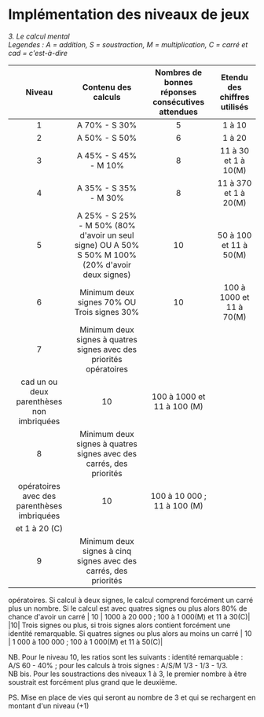 # Implémentation des niveaux de jeux #  
  
*3. Le calcul mental*  
*Legendes : A = addition, S = soustraction, M = multiplication, C = carré 
et cad = c'est-à-dire*  

| Niveau | Contenu des calculs | Nombres de bonnes réponses consécutives attendues | Etendu des chiffres utilisés |  
|:------:|:-------------------:|:-------------------------------------------------:|:----------------------------:|
|1| A 70% - S 30% | 5 | 1 à 10|
|2| A 50% - S 50% | 6 | 1 à 20|
|3| A 45% - S 45% - M 10%| 8 | 11 à 30 et 1 à 10(M) |
|4| A 35% - S 35% - M 30%| 8 | 11 à 370 et 1 à 20(M)|
|5| A 25% - S 25% - M 50% (80% d'avoir un seul signe) OU A 50% S 50% M 100% (20% d'avoir deux signes) | 10 | 50 à 100 et 11 à 50(M)|
|6| Minimum deux signes 70% OU Trois signes 30%| 10| 100 à 1000 et 11 à 70(M)| 10 | 100 à 1000 et 11 à 70(M)|
|7| Minimum deux signes à quatres signes avec des priorités opératoires  
cad un ou deux parenthèses non imbriquées | 10 | 100 à 1000 et 11 à 100 (M)|
|8| Minimum deux signes à quatres signes avec des carrés, des priorités 
opératoires avec des parenthèses imbriquées | 10 | 100 à 10 000 ; 11 à 100 (M)
 et 1 à 20 (C)|
|9| Minimum deux signes à cinq signes avec des carrés, des priorités 
opératoires. Si calcul à deux signes, le calcul comprend forcément un carré 
plus un nombre. Si le calcul est avec quatres signes ou plus alors 80% de 
chance d'avoir un carré | 10 | 1000 à 20 000 ; 100 à 1 000(M) et 11 à 30(C)|
|10| Trois signes ou plus, si trois signes alors contient forcément une 
identité remarquable. Si quatres signes ou plus  alors au moins un carré 
| 10 | 1 000 à 100 000 ; 100 à 1 000(M) et 11 à 50(C)|  
  

NB. Pour le niveau 10, les ratios sont les suivants : identité remarquable : A/S 60 - 40% ; pour les calculs à trois signes : A/S/M 1/3 - 1/3 - 1/3.  
NB bis. Pour les soustractions des niveaux 1 à 3, le premier nombre à être soustrait est forcément plus grand que le deuxième. 
  
PS. Mise en place de vies qui seront au nombre de 3 et qui se rechargent en montant d'un niveau (+1)